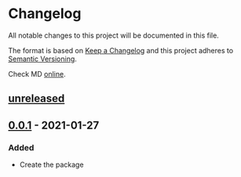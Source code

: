 # Changelog

All notable changes to this project will be documented in this file.

The format is based on [Keep a Changelog][keepachangelog]
and this project adheres to [Semantic Versioning][semver].

Check MD [online][check-online].

## [unreleased]

## [0.0.1] - 2021-01-27

### Added

- Create the package

[unreleased]: https://github.com/efureev/laravel-support-db/compare/v0.0.1...HEAD
[0.0.1]: https://github.com/efureev/laravel-support-db/releases/tag/v0.0.1

[keepachangelog]:https://keepachangelog.com/en/1.1.0/
[semver]:https://semver.org/spec/v2.0.0.html
[check-online]:https://dlaa.me/markdownlint
